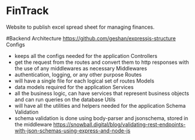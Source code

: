 # FinTrack
Website to publish excel spread sheet for managing finances.

#Backend
Architecture
https://github.com/geshan/expressjs-structure
Configs
- keeps all the configs needed for the application
Controllers
- get the request from the routes and convert them to http responses with the use of any middlewares as necessary
Middlewares
- authentication, logging, or any other purpose
Routes
- will have a single file for each logical set of routes
Models
- data models required for the application
Services
- all the business logic, can have services that represent business objects and can run queries on the database
Utils
- will have all the utilities and helpers needed for the application
Schema Validation
- schema validation is done using body-parser and jsonschema, stored in the middleware
https://snowball.digital/blog/validating-rest-endpoints-with-json-schemas-using-express-and-node-js
